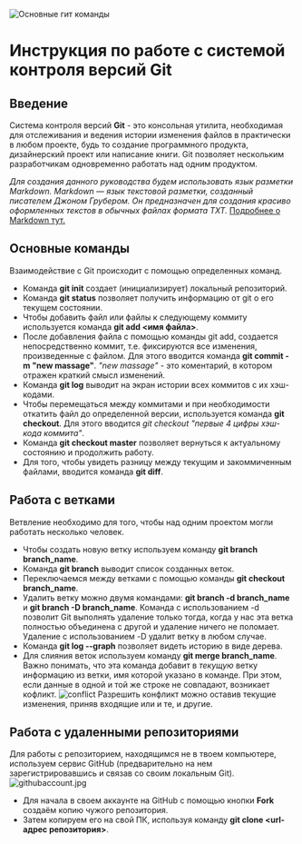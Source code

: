 
![Основные гит команды](osnovnye-git-komandy.png)

# Инструкция по работе с системой контроля версий Git

## Введение
Система контроля версий **Git** - это консольная утилита, необходимая для отслеживания и ведения истории изменения файлов в практически в любом проекте, будь то создание программного продукта, дизайнерский проект или написание книги. Git позволяет нескольким разработчикам одновременно работать над одним продуктом.

*Для создания данного руководства будем использовать язык разметки Markdown. Markdown — язык текстовой разметки, созданный писателем Джоном Грубером. Он предназначен для создания красиво оформленных текстов в обычных файлах формата TXT.*
[Подробнее о Markdown тут.](https://ru.wikipedia.org/wiki/Markdown)

## Основные команды

Взаимодействие с Git происходит с помощью определенных команд.

* Команда **git init** создает (инициализирует) локальный репозиторий.
* Команда **git status** позволяет получить информацию от git о его текущем состоянии.
* Чтобы добавить файл или файлы к следующему коммиту используется команда **git add <имя файла>**.
* После добавления файла с помощью команды git add, создается непосредственно коммит, т.е. фиксируются все изменения, произведенные с файлом. Для этого вводится команда **git commit -m "new massage"**. *"new massage"* - это коментарий, в котором отражен краткий смысл изменений.
* Команда **git log** выводит на экран истории всех коммитов с их хэш-кодами.
* Чтобы перемещаться между коммитами и при необходимости откатить файл до определенной версии, используется команда **git checkout**. Для этого вводится *git checkout "первые 4 цифры хэш-кода коммита"*.
* Команда **git checkout master** позволяет вернуться к актуальному состоянию и продолжить работу.
* Для того, чтобы увидеть разницу между текущим и закоммиченным файлами, вводится команда **git diff**.


## Работа с ветками

Ветвление необходимо для того, чтобы над одним проектом могли работать несколько человек.

+ Чтобы создать новую ветку используем команду **git branch branch_name**.
+ Команда **git branch** выводит список созданных веток. 
+ Переключаемся между ветками с помощью команды **git checkout branch_name**.
+ Удалить ветку можно двумя командами: **git branch -d branch_name** и **git branch -D branch_name**. Команда с использованием -d позволит Git выполнять удаление только тогда, когда у нас эта ветка полностью объединена с другой и удаление ничего не поломает. Удаление с использованием -D удалит ветку в любом случае.
+ Команда **git log --graph** позволяет видеть историю в виде дерева.
+ Для слияния веток используем команду **git merge branch_name**. Важно понимать, что эта команда добавит в *текущую* ветку информацию из ветки, имя которой указано в команде. При этом, если данные в одной и той же строке не совпадают, возникает кофликт.
![conflict](conflict.png)
Разрешить конфликт можно оставив текущие изменения, приняв входящие или и те, и другие.
 
 ## Работа с удаленными репозиториями

 Для работы с репозиторием, находящимся не в твоем компьютере, используем сервис GitHub (предварительно на нем зарегистрировавшись и связав со своим локальным Git).
 ![githubaccount.jpg](githubaccount.jpg)


* Для начала в своем аккаунте на GitHub с помощью кнопки **Fork** создаём копию чужого репозитория.
 * Затем копируем его на свой ПК, используя команду **git clone <url-адрес репозитория>**.